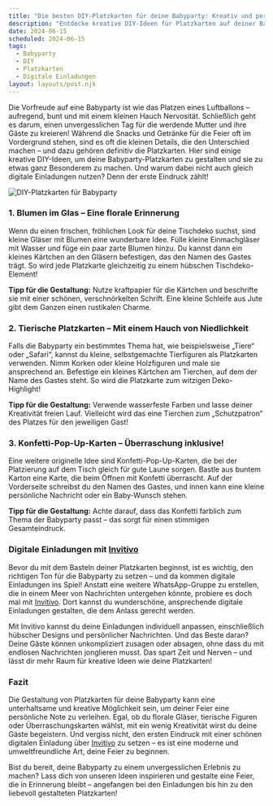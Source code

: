```yaml
---
title: "Die besten DIY-Platzkarten für deine Babyparty: Kreativ und persönlich gestalten"
description: "Entdecke kreative DIY-Ideen für Platzkarten auf deiner Babyparty, die nicht nur schön aussehen, sondern auch eine persönliche Note verleihen. Plus - Warum digitale Einladungen der perfekte Start sind!"
date: 2024-06-15
scheduled: 2024-06-15
tags:
  - Babyparty
  - DIY
  - Platzkarten
  - Digitale Einladungen
layout: layouts/post.njk
---
```


Die Vorfreude auf eine Babyparty ist wie das Platzen eines Luftballons – aufregend, bunt und mit einem kleinen Hauch Nervosität. Schließlich geht es darum, einen unvergesslichen Tag für die werdende Mutter und ihre Gäste zu kreieren! Während die Snacks und Getränke für die Feier oft im Vordergrund stehen, sind es oft die kleinen Details, die den Unterschied machen – und dazu gehören definitiv die Platzkarten. Hier sind einige kreative DIY-Ideen, um deine Babyparty-Platzkarten zu gestalten und sie zu etwas ganz Besonderem zu machen. Und warum dabei nicht auch gleich digitale Einladungen nutzen? Denn der erste Eindruck zählt!

![DIY-Platzkarten für Babyparty](/img/babyparty-placecards.webp)

### 1. **Blumen im Glas – Eine florale Erinnerung**

Wenn du einen frischen, fröhlichen Look für deine Tischdeko suchst, sind kleine Gläser mit Blumen eine wunderbare Idee. Fülle kleine Einmachgläser mit Wasser und füge ein paar zarte Blumen hinzu. Du kannst dann ein kleines Kärtchen an den Gläsern befestigen, das den Namen des Gastes trägt. So wird jede Platzkarte gleichzeitig zu einem hübschen Tischdeko-Element!

**Tipp für die Gestaltung:** Nutze kraftpapier für die Kärtchen und beschrifte sie mit einer schönen, verschnörkelten Schrift. Eine kleine Schleife aus Jute gibt dem Ganzen einen rustikalen Charme.

### 2. **Tierische Platzkarten – Mit einem Hauch von Niedlichkeit**

Falls die Babyparty ein bestimmtes Thema hat, wie beispielsweise „Tiere“ oder „Safari“, kannst du kleine, selbstgemachte Tierfiguren als Platzkarten verwenden. Nimm Korken oder kleine Holzfiguren und male sie ansprechend an. Befestige ein kleines Kärtchen am Tierchen, auf dem der Name des Gastes steht. So wird die Platzkarte zum witzigen Deko-Highlight!

**Tipp für die Gestaltung:** Verwende wasserfeste Farben und lasse deiner Kreativität freien Lauf. Vielleicht wird das eine Tierchen zum „Schutzpatron“ des Platzes für den jeweiligen Gast!

### 3. **Konfetti-Pop-Up-Karten – Überraschung inklusive!**

Eine weitere originelle Idee sind Konfetti-Pop-Up-Karten, die bei der Platzierung auf dem Tisch gleich für gute Laune sorgen. Bastle aus buntem Karton eine Karte, die beim Öffnen mit Konfetti überrascht. Auf der Vorderseite schreibst du den Namen des Gastes, und innen kann eine kleine persönliche Nachricht oder ein Baby-Wunsch stehen.

**Tipp für die Gestaltung:** Achte darauf, dass das Konfetti farblich zum Thema der Babyparty passt – das sorgt für einen stimmigen Gesamteindruck.

### **Digitale Einladungen mit [Invitivo](https://invitivo.com/create)**

Bevor du mit dem Basteln deiner Platzkarten beginnst, ist es wichtig, den richtigen Ton für die Babyparty zu setzen – und da kommen digitale Einladungen ins Spiel! Anstatt eine weitere WhatsApp-Gruppe zu erstellen, die in einem Meer von Nachrichten untergehen könnte, probiere es doch mal mit [Invitivo](https://invitivo.com/). Dort kannst du wunderschöne, ansprechende digitale Einladungen gestalten, die dem Anlass gerecht werden.

Mit Invitivo kannst du deine Einladungen individuell anpassen, einschließlich hübscher Designs und persönlicher Nachrichten. Und das Beste daran? Deine Gäste können unkompliziert zusagen oder absagen, ohne dass du mit endlosen Nachrichten jonglieren musst. Das spart Zeit und Nerven – und lässt dir mehr Raum für kreative Ideen wie deine Platzkarten!

### **Fazit**

Die Gestaltung von Platzkarten für deine Babyparty kann eine unterhaltsame und kreative Möglichkeit sein, um deiner Feier eine persönliche Note zu verleihen. Egal, ob du florale Gläser, tierische Figuren oder Überraschungskarten wählst, mit ein wenig Kreativität wirst du deine Gäste begeistern. Und vergiss nicht, den ersten Eindruck mit einer schönen digitalen Einladung über [Invitivo](https://invitivo.com/) zu setzen – es ist eine moderne und umweltfreundliche Art, deine Feier zu beginnen.

Bist du bereit, deine Babyparty zu einem unvergesslichen Erlebnis zu machen? Lass dich von unseren Ideen inspirieren und gestalte eine Feier, die in Erinnerung bleibt – angefangen bei den Einladungen bis hin zu den liebevoll gestalteten Platzkarten!
